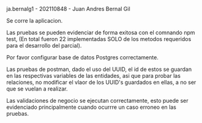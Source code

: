 ja.bernalg1 - 202110848 - Juan Andres Bernal Gil

Se corre la aplicacion.

Las pruebas se pueden evidenciar de forma exitosa con el comnando npm test, (En total fueron 22 implementadas SOLO de los metodos requeridos para el desarrollo del parcial).

Por favor configurar base de datos Postgres correctamente.

Las pruebas de postman, dado el uso del UUID, el id de estos se guardan en las respectivas variables de las entidades, asi que para probar las relaciones, no modificar el vlaor de los UUID's guardados en ellas, a no ser que se vuelan a realizar.

Las validaciones de negocio se ejecutan correctamente, esto puede ser evidenciado principalmente cuando ocurrre un caso erroneo en las pruebas.
